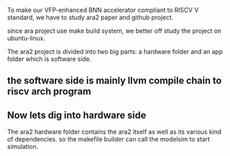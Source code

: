 To make our VFP-enhanced BNN accelerator compliant to RISCV V standard,
we have to study ara2 paper and github project.

since ara project use make build system,
we better off study the project on ubuntu-linux.

The ara2 project is divided into two big parts: a hardware folder and an app folder which is software side.

## the software side is mainly llvm compile chain to riscv arch program

## Now lets dig into hardware side
The ara2 hardware folder contains the ara2 itself as well as its various kind of dependencies.
so the makefile builder can call the modelsim to start simulation.
